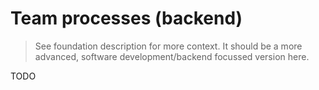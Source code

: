 # Team processes (backend)

> See foundation description for more context. It should be a more advanced,
> software development/backend focussed version here.

TODO
